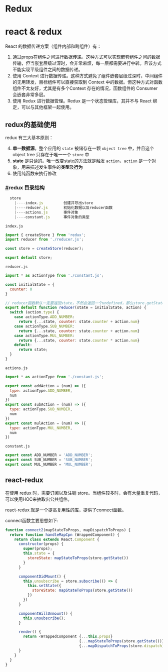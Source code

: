 
# Redux


# **react & redux**


React 的数据传递方案（组件内部和跨组件）有：

1. 通过props在组件之间进行数据传递。这种方式可以实现嵌套组件之间的数据传输，但当嵌套层级过深时，会非常麻烦，每一层都需要进行中转。且该方式不能实现平级组件之间的数据传递。
2. 使用 Context 进行数据传递。这种方式避免了组件嵌套层级过深时，中间组件的无用转发，目标组件可以直接获取到 Context 中的数据。但这种方式对函数组件不太友好，尤其是有多个Context 存在的情况，函数组件的 Consumer 会嵌套非常多层。
3. 使用 Redux 进行数据管理。Redux 是一个状态管理库，其并不与 React 绑定，可以与其他框架一起使用。

## **redux的基础使用**


redux 有三大基本原则：

4. **单一数据源**。整个应用的 `state` 被储存在一颗 `object tree` 中，并且这个 object tree 只存在于唯一一个 `store` 中
5. **state** 是只读的。唯一改变state的方法就是触发 `action`，`action` 是一个对象，用来描述发生事件的**类型**及**行为**
6. 使用纯函数来执行修改

### [**#**](https://lyx-jay.github.io/Blog/handbook/react/react-redux.html#redux-%E7%9B%AE%E5%BD%95%E7%BB%93%E6%9E%84)**redux 目录结构**


```javascript
  store
    |----index.js         创建并导出store
    |----reducer.js       初始化数据以及reducer函数
    |----actions.js       事件对象
    |----constant.js      事件对象的类型
```


`index.js`


```javascript
import { createStore } from 'redux';
import reducer from './reducer.js';

const store = createStore(reducer);

export default store;
```


`reducer.js`


```javascript
import * as actionType from './constant.js';

const initialState = {
  counter: 0
}

// reducer函数默认一定要返回state，不然会返回一个undefined，那么store.getState()拿到的就是undefined
export default function reducer(state = initialState, action) {
  switch (action.type) {
    case actionType.ADD_NUMBER:
      return {...state, counter: state.counter + action.num}
    case actionType.SUB_NUMBER:
      return {...state, counter: state.counter + action.num}
    case actionType.MUL_NUMBER:
      return {...state, counter: state.counter * action.num}
    default:
      return state;
  }
}
```


`actions.js`


```javascript
import * as actionType from './constant.js';

export const addAction = (num) => ({
  type: actionType.ADD_NUMBER,
  num
})
export const subAction = (num) => ({
  type: actionType.SUB_NUMBER,
  num
})
export const mulAction = (num) => ({
  type: actionType.MUL_NUMBER,
  num
})
```


`constant.js`


```javascript
export const ADD_NUMBER = 'ADD_NUMBER';
export const SUB_NUMBER = 'SUB_NUMBER';
export const MUL_NUMBER = 'MUL_NUMBER';
```


## **react-redux**


在使用 redux 时，需要订阅以及注销 store。当组件较多时，会有大量重复代码，可以使用HOC来抽取出公共组件。


react-redux 就是一个提高复用性的库，提供了connect函数。


connect函数主要思想如下:


```javascript
function connect2(mapStateToProps, mapDispatchToProps) {
  return function handleMapCpn (WrappedComponent) {
    return class extends React.Component {
      constructor(props) {
        super(props);
        this.state = {
          storeState: mapStateToProps(store.getState())
        }
      }

      componentDidMount() {
        this.unsubscribe = store.subscribe(() => {
          this.setState({
            storeState: mapStateToProps(store.getState())
          })
        })
      }

      componentWillUnmount() {
        this.unsubscribe();
      }

      render() {
        return <WrappedComponent {...this.props}
                                 {...mapStateToProps(store.getState())}
                                 {...mapDispatchToProps(store.dispatch)}/>
      }
    }
  }
}
```

